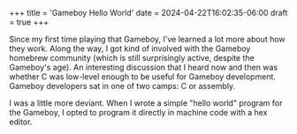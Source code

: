 +++
title = 'Gameboy Hello World'
date = 2024-04-22T16:02:35-06:00
draft = true
+++

Since my first time playing that Gameboy, I've learned a lot more about how they
work. Along the way, I got kind of involved with the Gameboy homebrew community
(which is still surprisingly active, despite the Gameboy's age). An interesting
discussion that I heard now and then was whether C was low-level enough to be
useful for Gameboy development. Gameboy developers sat in one of two camps: C or
assembly.

I was a little more deviant. When I wrote a simple "hello world" program for the
Gameboy, I opted to program it directly in machine code with a hex editor.